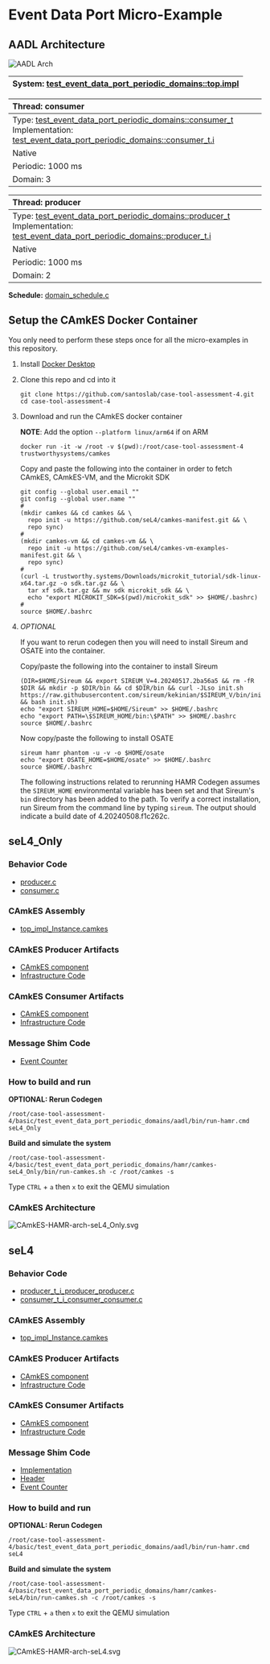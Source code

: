 # <!--start__event-data-port-micro-example-title-->Event Data Port Micro-Example<!--end____event-data-port-micro-example-title-->
<!--start__event-data-port-micro-example-description-->
<!--end____event-data-port-micro-example-description-->
## <!--start__event-data-port-micro-example_arch-section-title-->AADL Architecture<!--end____event-data-port-micro-example_arch-section-title-->
<!--start__event-data-port-micro-example_arch-section-description-->
![AADL Arch](aadl/diagrams/aadl-arch.png)
<!--end____event-data-port-micro-example_arch-section-description-->
<!--start__event-data-port-micro-example_arch-section_aadl-arch-component-info-top_impl_instance-->
|System: [test_event_data_port_periodic_domains::top.impl](aadl/test_event_data_port_periodic_domains.aadl#L85)|
|:--|
<!--end____event-data-port-micro-example_arch-section_aadl-arch-component-info-top_impl_instance-->
<!--start__event-data-port-micro-example_arch-section_aadl-arch-component-info-consumer-->
|Thread: consumer <!--[consumer](aadl/test_event_data_port_periodic_domains.aadl#L64)--> |
|:--|
|Type: [test_event_data_port_periodic_domains::consumer_t](aadl/test_event_data_port_periodic_domains.aadl#L42)<br>Implementation: [test_event_data_port_periodic_domains::consumer_t.i](aadl/test_event_data_port_periodic_domains.aadl#L51)|
|Native|
|Periodic: 1000 ms|
|Domain: 3|

<!--end____event-data-port-micro-example_arch-section_aadl-arch-component-info-consumer-->
<!--start__event-data-port-micro-example_arch-section_aadl-arch-component-info-producer-->
|Thread: producer <!--[producer](aadl/test_event_data_port_periodic_domains.aadl#L35)--> |
|:--|
|Type: [test_event_data_port_periodic_domains::producer_t](aadl/test_event_data_port_periodic_domains.aadl#L13)<br>Implementation: [test_event_data_port_periodic_domains::producer_t.i](aadl/test_event_data_port_periodic_domains.aadl#L22)|
|Native|
|Periodic: 1000 ms|
|Domain: 2|

<!--end____event-data-port-micro-example_arch-section_aadl-arch-component-info-producer-->
<!--start__event-data-port-micro-example_arch-section_aadl-arch-component-info-schedule-->
**Schedule:** [domain_schedule.c](aadl/domain_schedule.c)
<!--end____event-data-port-micro-example_arch-section_aadl-arch-component-info-schedule-->

## <!--start__event-data-port-micro-example_setup-title-->Setup the CAmkES Docker Container<!--end____event-data-port-micro-example_setup-title-->
<!--start__event-data-port-micro-example_setup-description-->
<!--end____event-data-port-micro-example_setup-description-->
<!--start__event-data-port-micro-example_setup_setup-block-->
You only need to perform these steps once for all the micro-examples in this
repository.

1. Install [Docker Desktop](https://www.docker.com/products/docker-desktop/)

1. Clone this repo and cd into it

   ```
   git clone https://github.com/santoslab/case-tool-assessment-4.git
   cd case-tool-assessment-4
   ```

1. Download and run the CAmkES docker container

   **NOTE**: Add the option `--platform linux/arm64` if on ARM

   ```
   docker run -it -w /root -v $(pwd):/root/case-tool-assessment-4 trustworthysystems/camkes
   ```

   Copy and paste the following into the container in order to fetch CAmkES, CAmkES-VM, and the Microkit SDK

   ```
   git config --global user.email ""
   git config --global user.name ""
   #
   (mkdir camkes && cd camkes && \
     repo init -u https://github.com/seL4/camkes-manifest.git && \
     repo sync)
   #
   (mkdir camkes-vm && cd camkes-vm && \
     repo init -u https://github.com/seL4/camkes-vm-examples-manifest.git && \
     repo sync)
   #
   (curl -L trustworthy.systems/Downloads/microkit_tutorial/sdk-linux-x64.tar.gz -o sdk.tar.gz && \
     tar xf sdk.tar.gz && mv sdk microkit_sdk && \
     echo "export MICROKIT_SDK=$(pwd)/microkit_sdk" >> $HOME/.bashrc)
   #
   source $HOME/.bashrc
   ```

1. *OPTIONAL*

    If you want to rerun codegen then you will need to install Sireum
    and OSATE into the container.

    Copy/paste the following into the container to install Sireum
    ```
    (DIR=$HOME/Sireum && export SIREUM_V=4.20240517.2ba56a5 && rm -fR $DIR && mkdir -p $DIR/bin && cd $DIR/bin && curl -JLso init.sh https://raw.githubusercontent.com/sireum/kekinian/$SIREUM_V/bin/init.sh && bash init.sh)
    echo "export SIREUM_HOME=$HOME/Sireum" >> $HOME/.bashrc
    echo "export PATH=\$SIREUM_HOME/bin:\$PATH" >> $HOME/.bashrc
    source $HOME/.bashrc
    ```

    Now copy/paste the following to install OSATE

    ```
    sireum hamr phantom -u -v -o $HOME/osate
    echo "export OSATE_HOME=$HOME/osate" >> $HOME/.bashrc
    source $HOME/.bashrc
    ```

    The following instructions related to rerunning HAMR Codegen assumes
    the ``SIREUM_HOME`` environmental variable has been set and that Sireum's
    ``bin`` directory has been added to the path. To verify a correct installation,
    run Sireum from the command line by typing ``sireum``. The output should indicate
    a build date of 4.20240508.f1c262c.
<!--end____event-data-port-micro-example_setup_setup-block-->

## <!--start__event-data-port-micro-example_sel4_only-title-->seL4_Only<!--end____event-data-port-micro-example_sel4_only-title-->
<!--start__event-data-port-micro-example_sel4_only-description-->
<!--end____event-data-port-micro-example_sel4_only-description-->
### <!--start__event-data-port-micro-example_sel4_only_sel4_only_behavior-title-->Behavior Code<!--end____event-data-port-micro-example_sel4_only_sel4_only_behavior-title-->
<!--start__event-data-port-micro-example_sel4_only_sel4_only_behavior-description-->
<!--end____event-data-port-micro-example_sel4_only_sel4_only_behavior-description-->
<!--start__event-data-port-micro-example_sel4_only_sel4_only_behavior_sel4_only_behavior_block-->
 - [producer.c](hamr/camkes-seL4_Only/components/producer_t_i_producer_producer/src/producer.c)
 - [consumer.c](hamr/camkes-seL4_Only/components/consumer_t_i_consumer_consumer/src/consumer.c)
<!--end____event-data-port-micro-example_sel4_only_sel4_only_behavior_sel4_only_behavior_block-->

### <!--start__event-data-port-micro-example_sel4_only_sel4_only_assembly-title-->CAmkES Assembly<!--end____event-data-port-micro-example_sel4_only_sel4_only_assembly-title-->
<!--start__event-data-port-micro-example_sel4_only_sel4_only_assembly-description-->
<!--end____event-data-port-micro-example_sel4_only_sel4_only_assembly-description-->
<!--start__event-data-port-micro-example_sel4_only_sel4_only_assembly_sel4_only_assembly_block-->
 - [top_impl_Instance.camkes](hamr/camkes-seL4_Only/top_impl_Instance.camkes)
<!--end____event-data-port-micro-example_sel4_only_sel4_only_assembly_sel4_only_assembly_block-->

### <!--start__event-data-port-micro-example_sel4_only_sel4_only_producer-title-->CAmkES Producer Artifacts<!--end____event-data-port-micro-example_sel4_only_sel4_only_producer-title-->
<!--start__event-data-port-micro-example_sel4_only_sel4_only_producer-description-->
<!--end____event-data-port-micro-example_sel4_only_sel4_only_producer-description-->
<!--start__event-data-port-micro-example_sel4_only_sel4_only_producer_sel4_only_producer_block-->
 - [CAmkES component](hamr/camkes-seL4_Only/components/producer_t_i_producer_producer/producer_t_i_producer_producer.camkes)
 - [Infrastructure Code](hamr/camkes-seL4_Only/components/producer_t_i_producer_producer/src/sb_producer_t_i.c)
<!--end____event-data-port-micro-example_sel4_only_sel4_only_producer_sel4_only_producer_block-->

### <!--start__event-data-port-micro-example_sel4_only_sel4_only_consumer-title-->CAmkES Consumer Artifacts<!--end____event-data-port-micro-example_sel4_only_sel4_only_consumer-title-->
<!--start__event-data-port-micro-example_sel4_only_sel4_only_consumer-description-->
<!--end____event-data-port-micro-example_sel4_only_sel4_only_consumer-description-->
<!--start__event-data-port-micro-example_sel4_only_sel4_only_consumer_sel4_only_consumer_block-->
 - [CAmkES component](hamr/camkes-seL4_Only/components/consumer_t_i_consumer_consumer/consumer_t_i_consumer_consumer.camkes)
 - [Infrastructure Code](hamr/camkes-seL4_Only/components/consumer_t_i_consumer_consumer/src/sb_consumer_t_i.c)
<!--end____event-data-port-micro-example_sel4_only_sel4_only_consumer_sel4_only_consumer_block-->

### <!--start__event-data-port-micro-example_sel4_only_sel4_only_shim-title-->Message Shim Code<!--end____event-data-port-micro-example_sel4_only_sel4_only_shim-title-->
<!--start__event-data-port-micro-example_sel4_only_sel4_only_shim-description-->
<!--end____event-data-port-micro-example_sel4_only_sel4_only_shim-description-->
<!--start__event-data-port-micro-example_sel4_only_sel4_only_shim_sel4_only_shim_block-->
 - [Event Counter](hamr/camkes-seL4_Only/types/includes/sb_event_counter.h)
<!--end____event-data-port-micro-example_sel4_only_sel4_only_shim_sel4_only_shim_block-->

### <!--start__event-data-port-micro-example_sel4_only_sel4_only-rerun-title-->How to build and run<!--end____event-data-port-micro-example_sel4_only_sel4_only-rerun-title-->
<!--start__event-data-port-micro-example_sel4_only_sel4_only-rerun-description-->
<!--end____event-data-port-micro-example_sel4_only_sel4_only-rerun-description-->
<!--start__event-data-port-micro-example_sel4_only_sel4_only-rerun_sel4_only-rerun-codegen-->
**OPTIONAL: Rerun Codegen**

```
/root/case-tool-assessment-4/basic/test_event_data_port_periodic_domains/aadl/bin/run-hamr.cmd seL4_Only
```
<!--end____event-data-port-micro-example_sel4_only_sel4_only-rerun_sel4_only-rerun-codegen-->
<!--start__event-data-port-micro-example_sel4_only_sel4_only-rerun_sel4_only-rerun-buildsim-->
**Build and simulate the system**

```
/root/case-tool-assessment-4/basic/test_event_data_port_periodic_domains/hamr/camkes-seL4_Only/bin/run-camkes.sh -c /root/camkes -s
```

Type ``CTRL`` + ``a`` then `x` to exit the QEMU simulation

<!--end____event-data-port-micro-example_sel4_only_sel4_only-rerun_sel4_only-rerun-buildsim-->

### <!--start__event-data-port-micro-example_sel4_only_sel4_only_camkesarch-title-->CAmkES Architecture<!--end____event-data-port-micro-example_sel4_only_sel4_only_camkesarch-title-->
<!--start__event-data-port-micro-example_sel4_only_sel4_only_camkesarch-description-->
<!--end____event-data-port-micro-example_sel4_only_sel4_only_camkesarch-description-->
<!--start__event-data-port-micro-example_sel4_only_sel4_only_camkesarch_sel4_only_camkesarch_block-->
![CAmkES-HAMR-arch-seL4_Only.svg](aadl/diagrams/CAmkES-HAMR-arch-seL4_Only.svg)
<!--end____event-data-port-micro-example_sel4_only_sel4_only_camkesarch_sel4_only_camkesarch_block-->

## <!--start__event-data-port-micro-example_sel4-title-->seL4<!--end____event-data-port-micro-example_sel4-title-->
<!--start__event-data-port-micro-example_sel4-description-->
<!--end____event-data-port-micro-example_sel4-description-->
### <!--start__event-data-port-micro-example_sel4_sel4_behavior-title-->Behavior Code<!--end____event-data-port-micro-example_sel4_sel4_behavior-title-->
<!--start__event-data-port-micro-example_sel4_sel4_behavior-description-->
<!--end____event-data-port-micro-example_sel4_sel4_behavior-description-->
<!--start__event-data-port-micro-example_sel4_sel4_behavior_sel4_behavior_block-->
 - [producer_t_i_producer_producer.c](hamr/c/ext-c/producer_t_i_producer_producer/producer_t_i_producer_producer.c)
 - [consumer_t_i_consumer_consumer.c](hamr/c/ext-c/consumer_t_i_consumer_consumer/consumer_t_i_consumer_consumer.c)
<!--end____event-data-port-micro-example_sel4_sel4_behavior_sel4_behavior_block-->

### <!--start__event-data-port-micro-example_sel4_sel4_assembly-title-->CAmkES Assembly<!--end____event-data-port-micro-example_sel4_sel4_assembly-title-->
<!--start__event-data-port-micro-example_sel4_sel4_assembly-description-->
<!--end____event-data-port-micro-example_sel4_sel4_assembly-description-->
<!--start__event-data-port-micro-example_sel4_sel4_assembly_sel4_assembly_block-->
 - [top_impl_Instance.camkes](hamr/camkes-seL4/top_impl_Instance.camkes)
<!--end____event-data-port-micro-example_sel4_sel4_assembly_sel4_assembly_block-->

### <!--start__event-data-port-micro-example_sel4_sel4_producer-title-->CAmkES Producer Artifacts<!--end____event-data-port-micro-example_sel4_sel4_producer-title-->
<!--start__event-data-port-micro-example_sel4_sel4_producer-description-->
<!--end____event-data-port-micro-example_sel4_sel4_producer-description-->
<!--start__event-data-port-micro-example_sel4_sel4_producer_sel4_producer_block-->
 - [CAmkES component](hamr/camkes-seL4/components/producer_t_i_producer_producer/producer_t_i_producer_producer.camkes)
 - [Infrastructure Code](hamr/camkes-seL4/components/producer_t_i_producer_producer/src/sb_producer_t_i.c)
<!--end____event-data-port-micro-example_sel4_sel4_producer_sel4_producer_block-->

### <!--start__event-data-port-micro-example_sel4_sel4_consumer-title-->CAmkES Consumer Artifacts<!--end____event-data-port-micro-example_sel4_sel4_consumer-title-->
<!--start__event-data-port-micro-example_sel4_sel4_consumer-description-->
<!--end____event-data-port-micro-example_sel4_sel4_consumer-description-->
<!--start__event-data-port-micro-example_sel4_sel4_consumer_sel4_consumer_block-->
 - [CAmkES component](hamr/camkes-seL4/components/consumer_t_i_consumer_consumer/consumer_t_i_consumer_consumer.camkes)
 - [Infrastructure Code](hamr/camkes-seL4/components/consumer_t_i_consumer_consumer/src/sb_consumer_t_i.c)
<!--end____event-data-port-micro-example_sel4_sel4_consumer_sel4_consumer_block-->

### <!--start__event-data-port-micro-example_sel4_sel4_shim-title-->Message Shim Code<!--end____event-data-port-micro-example_sel4_sel4_shim-title-->
<!--start__event-data-port-micro-example_sel4_sel4_shim-description-->
<!--end____event-data-port-micro-example_sel4_sel4_shim-description-->
<!--start__event-data-port-micro-example_sel4_sel4_shim_sel4_shim_block-->
 - [Implementation](hamr/camkes-seL4/types/src/sb_queue_union_art_DataContent_1.c)
 - [Header](hamr/camkes-seL4/types/includes/sb_queue_union_art_DataContent_1.h)
 - [Event Counter](hamr/camkes-seL4/types/includes/sb_event_counter.h)
<!--end____event-data-port-micro-example_sel4_sel4_shim_sel4_shim_block-->

### <!--start__event-data-port-micro-example_sel4_sel4-rerun-title-->How to build and run<!--end____event-data-port-micro-example_sel4_sel4-rerun-title-->
<!--start__event-data-port-micro-example_sel4_sel4-rerun-description-->
<!--end____event-data-port-micro-example_sel4_sel4-rerun-description-->
<!--start__event-data-port-micro-example_sel4_sel4-rerun_sel4-rerun-codegen-->
**OPTIONAL: Rerun Codegen**

```
/root/case-tool-assessment-4/basic/test_event_data_port_periodic_domains/aadl/bin/run-hamr.cmd seL4
```
<!--end____event-data-port-micro-example_sel4_sel4-rerun_sel4-rerun-codegen-->
<!--start__event-data-port-micro-example_sel4_sel4-rerun_sel4-rerun-buildsim-->
**Build and simulate the system**

```
/root/case-tool-assessment-4/basic/test_event_data_port_periodic_domains/hamr/camkes-seL4/bin/run-camkes.sh -c /root/camkes -s
```

Type ``CTRL`` + ``a`` then `x` to exit the QEMU simulation

<!--end____event-data-port-micro-example_sel4_sel4-rerun_sel4-rerun-buildsim-->

### <!--start__event-data-port-micro-example_sel4_sel4_camkesarch-title-->CAmkES Architecture<!--end____event-data-port-micro-example_sel4_sel4_camkesarch-title-->
<!--start__event-data-port-micro-example_sel4_sel4_camkesarch-description-->
<!--end____event-data-port-micro-example_sel4_sel4_camkesarch-description-->
<!--start__event-data-port-micro-example_sel4_sel4_camkesarch_sel4_camkesarch_block-->
![CAmkES-HAMR-arch-seL4.svg](aadl/diagrams/CAmkES-HAMR-arch-SeL4.svg)
<!--end____event-data-port-micro-example_sel4_sel4_camkesarch_sel4_camkesarch_block-->
